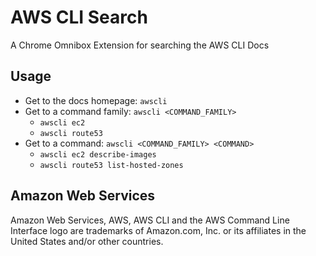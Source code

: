 # AWS CLI Search
A Chrome Omnibox Extension for searching the AWS CLI Docs

## Usage

- Get to the docs homepage: `awscli`
- Get to a command family: `awscli <COMMAND_FAMILY>`
  - `awscli ec2`
  - `awscli route53`
- Get to a command: `awscli <COMMAND_FAMILY> <COMMAND>`
  - `awscli ec2 describe-images`
  - `awscli route53 list-hosted-zones`

## Amazon Web Services
Amazon Web Services, AWS, AWS CLI and the AWS Command Line Interface logo are trademarks of Amazon.com, Inc. or its affiliates in the United States and/or other countries.